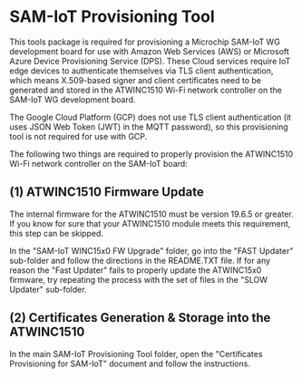 # SAM-IoT Provisioning Tool

This tools package is required for provisioning a Microchip SAM-IoT WG development board for use with Amazon Web Services (AWS) or Microsoft Azure Device Provisioning Service (DPS).  These Cloud services require IoT edge devices to authenticate themselves via TLS client authentication, which means X.509-based signer and client certificates need to be generated and stored in the ATWINC1510 Wi-Fi network controller on the SAM-IoT WG development board.

The Google Cloud Platform (GCP) does not use TLS client authentication (it uses JSON Web Token (JWT) in the MQTT password), so this provisioning tool is not required for use with GCP.

The following two things are required to properly provision the ATWINC1510 Wi-Fi network controller on the SAM-IoT board:

## (1) ATWINC1510 Firmware Update

The internal firmware for the ATWINC1510 must be version 19.6.5 or greater.  If you know for sure that your ATWINC1510 module meets this requirement, this step can be skipped.

In the "SAM-IoT WINC15x0 FW Upgrade" folder, go into the "FAST Updater" sub-folder and follow the directions in the README.TXT file.  If for any reason the "Fast Updater" fails to properly update the ATWINC15x0 firmware, try repeating the process with the set of files in the "SLOW Updater" sub-folder.

## (2) Certificates Generation & Storage into the ATWINC1510

In the main SAM-IoT Provisioning Tool folder, open the "Certificates Provisioning for SAM-IoT" document and follow the instructions.
